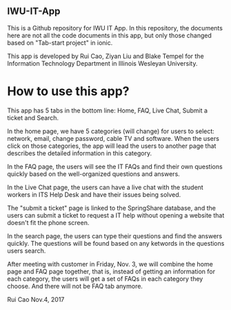 ## IWU-IT-App

This is a Github repository for IWU IT App. In this repository, the documents here are not all the code documents in this app, but only those changed based on "Tab-start project" in ionic.

This app is developed by Rui Cao, Ziyan Liu and Blake Tempel for the Information Technology Department in Illinois Wesleyan University. 

# How to use this app? 

This app has 5 tabs in the bottom line: Home, FAQ, Live Chat, Submit a ticket and Search. 

In the home page, we have 5 categories (will change) for users to select: network, email, change password, cable TV and software. When the users click on those categories, the app will lead the users to another page that describes the detailed information in this category. 

In the FAQ page, the users will see the IT FAQs and find their own questions quickly based on the well-organized questions and answers. 

In the Live Chat page, the users can have a live chat with the student workers in ITS Help Desk and have their issues being solved. 

The "submit a ticket" page is linked to the SpringShare database, and the users can submit a ticket to request a IT help without opening a website that doesn't fit the phone screen. 

In the search page, the users can type their questions and find the answers quickly. The questions will be found based on any ketwords in the questions users search. 

After meeting with customer in Friday, Nov. 3, we will combine the home page and FAQ page together, that is, instead of getting an information for each category, the users will get a set of FAQs in each category they choose. And there will not be FAQ tab anymore. 


Rui Cao
Nov.4, 2017
